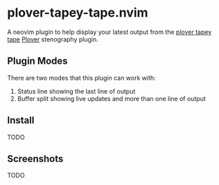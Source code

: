 # plover-tapey-tape.nvim

A neovim plugin to help display your latest output from the
[plover tapey tape](https://github.com/rabbitgrowth/plover-tapey-tape)
[Plover](https://github.com/openstenoproject/plover) stenography
plugin.

## Plugin Modes

There are two modes that this plugin can work with:

1. Status line showing the last line of output
2. Buffer split showing live updates and more than one line of output

## Install

TODO

## Screenshots

TODO
